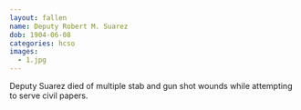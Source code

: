 ```yaml
---
layout: fallen
name: Deputy Robert M. Suarez
dob: 1904-06-08
categories: hcso
images:
  - 1.jpg
---
```


Deputy Suarez died of multiple stab and gun shot wounds while attempting to serve civil papers.

